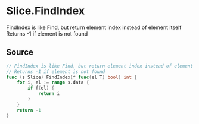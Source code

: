 # Slice.FindIndex

FindIndex is like Find, but return element index instead of element itself Returns -1 if element is not found

## Source

```go
// FindIndex is like Find, but return element index instead of element itself
// Returns -1 if element is not found
func (s Slice) FindIndex(f func(el T) bool) int {
	for i, el := range s.data {
		if f(el) {
			return i
		}
	}
	return -1
}
```